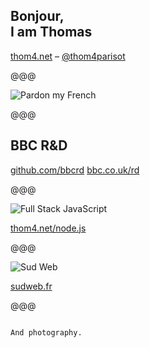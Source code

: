 <!-- .slide: data-background="../../img/thomas-parisot-landscape.jpg" data-state="background-dark" -->

## Bonjour,<br> I am **Thomas**

[thom4.net](https://thom4.net) – [@thom4parisot](https://twitter.com/thom4parisot)

@@@

![Pardon my French](../../images/pardon-my-french.jpg)

@@@

## <span class="bbc">BBC R&amp;D</span>

[github.com/bbcrd](https://github.com/bbcrd)
[bbc.co.uk/rd](http://bbc.co.uk/rd)

@@@

![Full Stack JavaScript](../../images/javascript.png)

[thom4.net/node.js](https://thom4.net/node.js)

@@@

![Sud Web](../../images/sudweb.png)

[sudweb.fr](http://sudweb.fr)

@@@

<!-- .slide: data-background="../../images/photography.jpg" -->

~~~~

And photography.

